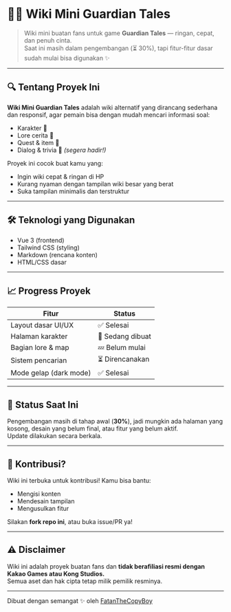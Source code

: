 # 🧙‍♀️ Wiki Mini Guardian Tales

> Wiki mini buatan fans untuk game **Guardian Tales** — ringan, cepat, dan penuh cinta.  
> Saat ini masih dalam pengembangan (⏳ 30%), tapi fitur-fitur dasar sudah mulai bisa digunakan ✨

---

## 🔍 Tentang Proyek Ini

**Wiki Mini Guardian Tales** adalah wiki alternatif yang dirancang sederhana dan responsif, agar pemain bisa dengan mudah mencari informasi soal:
- Karakter 👥
- Lore cerita 📖
- Quest & item 🎒
- Dialog & trivia 💬 *(segera hadir!)*

Proyek ini cocok buat kamu yang:
- Ingin wiki cepat & ringan di HP
- Kurang nyaman dengan tampilan wiki besar yang berat
- Suka tampilan minimalis dan terstruktur

---

## 🛠️ Teknologi yang Digunakan
- Vue 3 (frontend)
- Tailwind CSS (styling)
- Markdown (rencana konten)
- HTML/CSS dasar

---

## 📈 Progress Proyek

| Fitur                  | Status        |
|-----------------------|---------------|
| Layout dasar UI/UX    | ✅ Selesai     |
| Halaman karakter      | 🔄 Sedang dibuat |
| Bagian lore & map     | 💤 Belum mulai |
| Sistem pencarian      | ⏳ Direncanakan |
| Mode gelap (dark mode)| ✅ Selesai     |

---

## 🚧 Status Saat Ini

Pengembangan masih di tahap awal (**30%**), jadi mungkin ada halaman yang kosong, desain yang belum final, atau fitur yang belum aktif.  
Update dilakukan secara berkala.

---

## 🤝 Kontribusi?

Wiki ini terbuka untuk kontribusi!
Kamu bisa bantu:
- Mengisi konten
- Mendesain tampilan
- Mengusulkan fitur

Silakan **fork repo ini**, atau buka issue/PR ya!

---

## ⚠️ Disclaimer

Wiki ini adalah proyek buatan fans dan **tidak berafiliasi resmi dengan Kakao Games atau Kong Studios.**  
Semua aset dan hak cipta tetap milik pemilik resminya.

---

Dibuat dengan semangat ✨ oleh [FatanTheCopyBoy](https://github.com/FatanTheCopyBoy)
